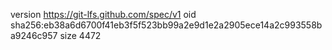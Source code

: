 version https://git-lfs.github.com/spec/v1
oid sha256:eb38a6d6700f41eb3f5f523bb99a2e9d1e2a2905ece14a2c993558ba9246c957
size 4472
